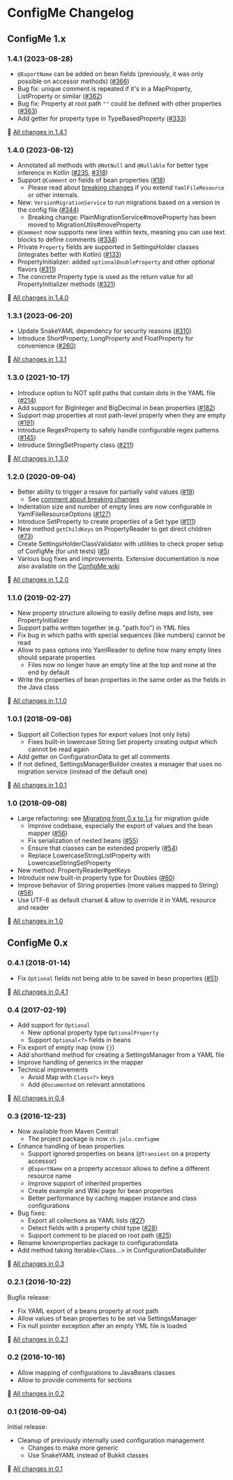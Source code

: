 # ConfigMe Changelog

## ConfigMe 1.x
### 1.4.1 (2023-08-28)
- `@ExportName` can be added on bean fields (previously, it was only possible on accessor methods) ([#366](https://github.com/AuthMe/ConfigMe/issues/366))
- Bug fix: unique comment is repeated if it's in a MapProperty, ListProperty or similar ([#362](https://github.com/AuthMe/ConfigMe/issues/362))
- Bug fix: Property at root path `""` could be defined with other properties ([#363](https://github.com/AuthMe/ConfigMe/issues/363))
- Add getter for property type in TypeBasedProperty ([#333](https://github.com/AuthMe/ConfigMe/issues/333))

:blue_book: [All changes in 1.4.1](https://github.com/AuthMe/ConfigMe/milestone/16?closed=1)

### 1.4.0 (2023-08-12)
- Annotated all methods with `@NotNull` and `@Nullable` for better type inference in Kotlin ([#235](https://github.com/AuthMe/ConfigMe/pull/235), [#318](https://github.com/AuthMe/ConfigMe/issues/318))
- Support `@Comment` on fields of bean properties ([#18](https://github.com/AuthMe/ConfigMe/issues/18))
  - Please read about [breaking changes](https://github.com/AuthMe/ConfigMe/issues/18#issuecomment-1663973493) if you extend `YamlFileResource` or other internals.
- New: `VersionMigrationService` to run migrations based on a version in the config file ([#344](https://github.com/AuthMe/ConfigMe/issues/344))
  - Breaking change: PlainMigrationService#moveProperty has been moved to MigrationUtils#moveProperty
- `@Comment` now supports new lines within texts, meaning you can use text blocks to define comments ([#334](https://github.com/AuthMe/ConfigMe/issues/334))
- Private `Property` fields are supported in SettingsHolder classes (integrates better with Kotlin) ([#133](https://github.com/AuthMe/ConfigMe/issues/133))
- PropertyInitializer: added `optionalDoubleProperty` and other optional flavors ([#311](https://github.com/AuthMe/ConfigMe/issues/311))
- The concrete Property type is used as the return value for all PropertyInitializer methods ([#321](https://github.com/AuthMe/ConfigMe/issues/321))

:blue_book: [All changes in 1.4.0](https://github.com/AuthMe/ConfigMe/milestone/13?closed=1)

### 1.3.1 (2023-06-20)
- Update SnakeYAML dependency for security reasons ([#310](https://github.com/AuthMe/ConfigMe/issues/310))
- Introduce ShortProperty, LongProperty and FloatProperty for convenience ([#260](https://github.com/AuthMe/ConfigMe/issues/268))

:blue_book: [All changes in 1.3.1](https://github.com/AuthMe/ConfigMe/milestone/14?closed=1)

### 1.3.0 (2021-10-17)
- Introduce option to NOT split paths that contain dots in the YAML file ([#214](https://github.com/AuthMe/ConfigMe/issues/214))
- Add support for BigInteger and BigDecimal in bean properties ([#182](https://github.com/AuthMe/ConfigMe/issues/182))
- Support map properties at root path-level properly when they are empty ([#191](https://github.com/AuthMe/ConfigMe/issues/191))
- Introduce RegexProperty to safely handle configurable regex patterns ([#145](https://github.com/AuthMe/ConfigMe/issues/145))
- Introduce StringSetProperty class ([#211](https://github.com/AuthMe/ConfigMe/pull/211))

:blue_book: [All changes in 1.3.0](https://github.com/AuthMe/ConfigMe/milestone/11?closed=1)

### 1.2.0 (2020-09-04)
- Better ability to trigger a resave for partially valid values ([#19](https://github.com/AuthMe/ConfigMe/issues/19))
  - See [comment about breaking changes](https://github.com/AuthMe/ConfigMe/issues/19#issuecomment-569066960)
- Indentation size and number of empty lines are now configurable in YamlFileResourceOptions ([#127](https://github.com/AuthMe/ConfigMe/issues/127))
- Introduce SetProperty to create properties of a Set type ([#111](https://github.com/AuthMe/ConfigMe/issues/111))
- New method `getChildKeys` on PropertyReader to get direct children ([#73](https://github.com/AuthMe/ConfigMe/issues/73))
- Create SettingsHolderClassValidator with utilities to check proper setup of ConfigMe (for unit tests) ([#5](https://github.com/AuthMe/ConfigMe/issues/5))
- Various bug fixes and improvements. Extensive documentation is now also available on the [ConfigMe wiki](https://github.com/AuthMe/ConfigMe/wiki)

:blue_book: [All changes in 1.2.0](https://github.com/AuthMe/ConfigMe/milestone/9?closed=1)

### 1.1.0 (2019-02-27)
- New property structure allowing to easily define maps and lists, see PropertyInitializer
- Support paths written together (e.g. "path.foo") in YML files
- Fix bug in which paths with special sequences (like numbers) cannot be read
- Allow to pass options into YamlReader to define how many empty lines should separate properties
  - Files now no longer have an empty line at the top and none at the end by default
- Write the properties of bean properties in the same order as the fields in the Java class

:blue_book: [All changes in 1.1.0](https://github.com/AuthMe/ConfigMe/milestone/6?closed=1)

### 1.0.1 (2018-09-08)
- Support all Collection types for export values (not only lists)
  - Fixes built-in lowercase String Set property creating output which cannot be read again
- Add getter on ConfigurationData to get all comments
- If not defined, SettingsManagerBuilder creates a manager that uses no migration service (instead of the default one)

:blue_book: [All changes in 1.0.1](https://github.com/AuthMe/ConfigMe/milestone/10?closed=1)

### 1.0 (2018-09-08)
- Large refactoring: see [Migrating from 0.x to 1.x](https://github.com/AuthMe/ConfigMe/wiki/Migrating-from-0.x-to-1.x) for migration guide
  - Improve codebase, especially the export of values and the bean mapper ([#56](https://github.com/AuthMe/ConfigMe/issues/56))
  - Fix serialization of nested beans ([#55](https://github.com/AuthMe/ConfigMe/issues/55))
  - Ensure that classes can be extended properly ([#54](https://github.com/AuthMe/ConfigMe/issues/54))
  - Replace LowercaseStringListProperty with LowercaseStringSetProperty
- New method: PropertyReader#getKeys
- Introduce new built-in property type for Doubles ([#60](https://github.com/AuthMe/ConfigMe/issues/60))
- Improve behavior of String properties (more values mapped to String) ([#58](https://github.com/AuthMe/ConfigMe/issues/58))
- Use UTF-8 as default charset & allow to override it in YAML resource and reader

:blue_book: [All changes in 1.0](https://github.com/AuthMe/ConfigMe/milestone/8?closed=1)

## ConfigMe 0.x
### 0.4.1 (2018-01-14)
- Fix `Optional` fields not being able to be saved in bean properties ([#51](https://github.com/AuthMe/ConfigMe/issues/51))

:blue_book: [All changes in 0.4.1](https://github.com/AuthMe/ConfigMe/milestone/7?closed=1)

### 0.4 (2017-02-19)
- Add support for `Optional`
  - New optional property type `OptionalProperty`
  - Support `Optional<?>` fields in beans
- Fix export of empty map (now `{}`)
- Add shorthand method for creating a SettingsManager from a YAML file
- Improve handling of generics in the mapper
- Technical improvements
  - Avoid Map with `Class<?>` keys
  - Add `@Documented` on relevant annotations

:blue_book: [All changes in 0.4](https://github.com/AuthMe/ConfigMe/milestone/4?closed=1)

### 0.3 (2016-12-23)
- Now available from Maven Central!
  - The project package is now `ch.jalu.configme`
- Enhance handling of bean properties
  - Support ignored properties on beans (`@Transient` on a property accessor)
  - `@ExportName` on a property accessor allows to define a different resource name
  - Improve support of inherited properties
  - Create example and Wiki page for bean properties
  - Better performance by caching mapper instance and class configurations
- Bug fixes:
  - Export all collections as YAML lists ([#27](https://github.com/AuthMe/ConfigMe/issues/27))
  - Detect fields with a property child type ([#28](https://github.com/AuthMe/ConfigMe/issues/28))
  - Support comment to be placed on root path ([#25](https://github.com/AuthMe/ConfigMe/issues/25))
- Rename knownproperties package to configurationdata
- Add method taking Iterable&lt;Class...> in ConfigurationDataBuilder

:blue_book: [All changes in 0.3](https://github.com/AuthMe/ConfigMe/milestone/3?closed=1)

### 0.2.1 (2016-10-22)
Bugfix release:
- Fix YAML export of a beans property at root path
- Allow values of bean properties to be set via SettingsManager
- Fix null pointer exception after an empty YML file is loaded

:blue_book: [All changes in 0.2.1](https://github.com/AuthMe/ConfigMe/milestone/5?closed=1)


### 0.2 (2016-10-16)
- Allow mapping of configurations to JavaBeans classes
- Allow to provide comments for sections

:blue_book: [All changes in 0.2](https://github.com/AuthMe/ConfigMe/milestone/2?closed=1)


### 0.1 (2016-09-04)
Initial release:
- Cleanup of previously internally used configuration management
  - Changes to make more generic
  - Use SnakeYAML instead of Bukkit classes

:blue_book: [All changes in 0.1](https://github.com/AuthMe/ConfigMe/milestone/1?closed=1)
